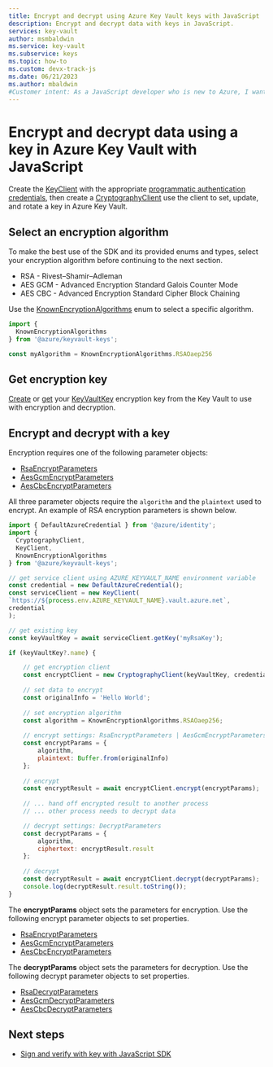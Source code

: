 ```yaml
---
title: Encrypt and decrypt using Azure Key Vault keys with JavaScript
description: Encrypt and decrypt data with keys in JavaScript. 
services: key-vault
author: msmbaldwin
ms.service: key-vault
ms.subservice: keys
ms.topic: how-to
ms.custom: devx-track-js
ms.date: 06/21/2023
ms.author: mbaldwin
#Customer intent: As a JavaScript developer who is new to Azure, I want to encrypt and decrypt data using a key to the Key Vault with the SDK.
---
```


# Encrypt and decrypt data using a key in Azure Key Vault with JavaScript

Create the [KeyClient](/javascript/api/@azure/keyvault-keys/keyclient) with the appropriate [programmatic authentication credentials](javascript-developer-guide-get-started.md#authorize-access-and-connect-to-key-vault), then create a [CryptographyClient](/javascript/api/@azure/keyvault-keys/cryptographyclient) use the client to set, update, and rotate a key in Azure Key Vault.

## Select an encryption algorithm

To make the best use of the SDK and its provided enums and types, select your encryption algorithm before continuing to the next section. 

* RSA - Rivest–Shamir–Adleman
* AES GCM - Advanced Encryption Standard Galois Counter Mode
* AES CBC - Advanced Encryption Standard Cipher Block Chaining

Use the [KnownEncryptionAlgorithms](/javascript/api/@azure/keyvault-keys/knownencryptionalgorithms) enum to select a specific algorithm. 

```javascript
import {
  KnownEncryptionAlgorithms
} from '@azure/keyvault-keys';

const myAlgorithm = KnownEncryptionAlgorithms.RSAOaep256
```

## Get encryption key

[Create](/javascript/api/@azure/keyvault-keys/keyclient#@azure-keyvault-keys-keyclient-createkey) or [get](/javascript/api/@azure/keyvault-keys/keyclient#@azure-keyvault-keys-keyclient-getkey) your [KeyVaultKey](/javascript/api/@azure/keyvault-keys/keyvaultkey) encryption key from the Key Vault to use with encryption and decryption.

## Encrypt and decrypt with a key

Encryption requires one of the following parameter objects:

* [RsaEncryptParameters](/javascript/api/@azure/keyvault-keys/rsaencryptparameters)
* [AesGcmEncryptParameters](/javascript/api/@azure/keyvault-keys/aesgcmdecryptparameters)
* [AesCbcEncryptParameters](/javascript/api/@azure/keyvault-keys/aescbcencryptparameters)

All three parameter objects require the `algorithm` and the `plaintext` used to encrypt. An example of RSA encryption parameters is shown below.

```javascript
import { DefaultAzureCredential } from '@azure/identity';
import {
  CryptographyClient,
  KeyClient,
  KnownEncryptionAlgorithms
} from '@azure/keyvault-keys';

// get service client using AZURE_KEYVAULT_NAME environment variable
const credential = new DefaultAzureCredential();
const serviceClient = new KeyClient(
`https://${process.env.AZURE_KEYVAULT_NAME}.vault.azure.net`,
credential
);

// get existing key
const keyVaultKey = await serviceClient.getKey('myRsaKey');

if (keyVaultKey?.name) {

    // get encryption client
    const encryptClient = new CryptographyClient(keyVaultKey, credential);
    
    // set data to encrypt
    const originalInfo = 'Hello World';
    
    // set encryption algorithm
    const algorithm = KnownEncryptionAlgorithms.RSAOaep256;
    
    // encrypt settings: RsaEncryptParameters | AesGcmEncryptParameters | AesCbcEncryptParameters
    const encryptParams = {
        algorithm,
        plaintext: Buffer.from(originalInfo)
    };
    
    // encrypt
    const encryptResult = await encryptClient.encrypt(encryptParams);
    
    // ... hand off encrypted result to another process
    // ... other process needs to decrypt data

    // decrypt settings: DecryptParameters
    const decryptParams = {
        algorithm,
        ciphertext: encryptResult.result
    };
    
    // decrypt
    const decryptResult = await encryptClient.decrypt(decryptParams);
    console.log(decryptResult.result.toString());
}
```

The **encryptParams** object sets the parameters for encryption. Use the following encrypt parameter objects to set properties.

* [RsaEncryptParameters](/javascript/api/@azure/keyvault-keys/rsaencryptparameters)
* [AesGcmEncryptParameters](/javascript/api/@azure/keyvault-keys/aesgcmencryptparameters)
* [AesCbcEncryptParameters](/javascript/api/@azure/keyvault-keys/aescbcencryptparameters)

The **decryptParams** object sets the parameters for decryption. Use the following decrypt parameter objects to set properties.

* [RsaDecryptParameters](/javascript/api/@azure/keyvault-keys/rsadecryptparameters)
* [AesGcmDecryptParameters](/javascript/api/@azure/keyvault-keys/aesgcmdecryptparameters)
* [AesCbcDecryptParameters](/javascript/api/@azure/keyvault-keys/aescbcdecryptparameters)

## Next steps

* [Sign and verify with key with JavaScript SDK](javascript-developer-guide-sign-verify-key.md)
